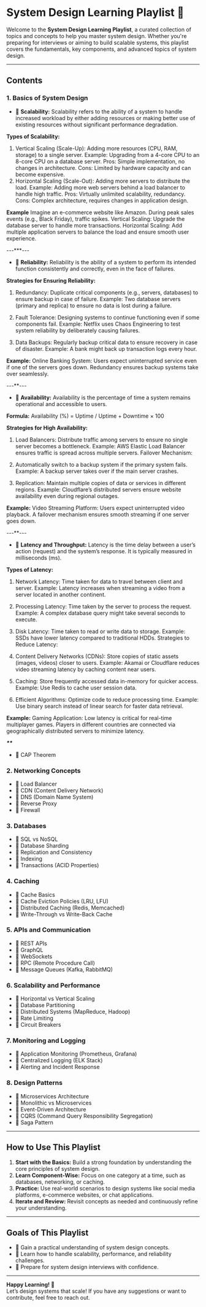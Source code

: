 # **System Design Learning Playlist 🎯**  

Welcome to the **System Design Learning Playlist**, a curated collection of topics and concepts to help you master system design. Whether you're preparing for interviews or aiming to build scalable systems, this playlist covers the fundamentals, key components, and advanced topics of system design.

---

## **Contents**  
### **1. Basics of System Design**

- 📌 **Scalability:** Scalability refers to the ability of a system to handle increased workload by either adding resources or making better use of existing resources without significant performance degradation.

**Types of Scalability:**
1. Vertical Scaling (Scale-Up): Adding more resources (CPU, RAM, storage) to a single server.
Example: Upgrading from a 4-core CPU to an 8-core CPU on a database server.
Pros: Simple implementation, no changes in architecture.
Cons: Limited by hardware capacity and can become expensive.
2. Horizontal Scaling (Scale-Out): Adding more servers to distribute the load.
Example: Adding more web servers behind a load balancer to handle high traffic.
Pros: Virtually unlimited scalability, redundancy.
Cons: Complex architecture, requires changes in application design.

**Example**
Imagine an e-commerce website like Amazon. During peak sales events (e.g., Black Friday), traffic spikes.
Vertical Scaling: Upgrade the database server to handle more transactions.
Horizontal Scaling: Add multiple application servers to balance the load and ensure smooth user experience.

---***---

- 📌 **Reliability:** Reliability is the ability of a system to perform its intended function consistently and correctly, even in the face of failures.

**Strategies for Ensuring Reliability:**
1. Redundancy: Duplicate critical components (e.g., servers, databases) to ensure backup in case of failure.
Example: Two database servers (primary and replica) to ensure no data is lost during a failure.

2. Fault Tolerance: Designing systems to continue functioning even if some components fail.
Example: Netflix uses Chaos Engineering to test system reliability by deliberately causing failures.

3. Data Backups: Regularly backup critical data to ensure recovery in case of disaster.
Example: A bank might back up transaction logs every hour.

**Example:**
Online Banking System: Users expect uninterrupted service even if one of the servers goes down. Redundancy ensures backup systems take over seamlessly.

---**---

- 📌 **Availability:** Availability is the percentage of time a system remains operational and accessible to users.

**Formula:**
Availability (%) = Uptime / Uptime + Downtime × 100 

**Strategies for High Availability:**
1. Load Balancers: Distribute traffic among servers to ensure no single server becomes a bottleneck.
Example: AWS Elastic Load Balancer ensures traffic is spread across multiple servers.
Failover Mechanism:

2. Automatically switch to a backup system if the primary system fails.
Example: A backup server takes over if the main server crashes.

3. Replication: Maintain multiple copies of data or services in different regions.
Example: Cloudflare’s distributed servers ensure website availability even during regional outages.

**Example:**
Video Streaming Platform: Users expect uninterrupted video playback. A failover mechanism ensures smooth streaming if one server goes down.

---**---

- 📌 **Latency and Throughput:** Latency is the time delay between a user’s action (request) and the system’s response. It is typically measured in milliseconds (ms).

**Types of Latency:**
1. Network Latency: Time taken for data to travel between client and server.
Example: Latency increases when streaming a video from a server located in another continent.

2. Processing Latency: Time taken by the server to process the request.
Example: A complex database query might take several seconds to execute.

3. Disk Latency: Time taken to read or write data to storage.
Example: SSDs have lower latency compared to traditional HDDs.
Strategies to Reduce Latency:

4. Content Delivery Networks (CDNs): Store copies of static assets (images, videos) closer to users.
Example: Akamai or Cloudflare reduces video streaming latency by caching content near users.

5. Caching: Store frequently accessed data in-memory for quicker access.
Example: Use Redis to cache user session data.

6. Efficient Algorithms: Optimize code to reduce processing time.
Example: Use binary search instead of linear search for faster data retrieval.

**Example:**
Gaming Application: Low latency is critical for real-time multiplayer games. Players in different countries are connected via geographically distributed servers to minimize latency.

___**___

- 📌 CAP Theorem  

### **2. Networking Concepts**
- 📌 Load Balancer  
- 📌 CDN (Content Delivery Network)  
- 📌 DNS (Domain Name System)  
- 📌 Reverse Proxy  
- 📌 Firewall  

### **3. Databases**
- 📌 SQL vs NoSQL  
- 📌 Database Sharding  
- 📌 Replication and Consistency  
- 📌 Indexing  
- 📌 Transactions (ACID Properties)  

### **4. Caching**
- 📌 Cache Basics  
- 📌 Cache Eviction Policies (LRU, LFU)  
- 📌 Distributed Caching (Redis, Memcached)  
- 📌 Write-Through vs Write-Back Cache  

### **5. APIs and Communication**
- 📌 REST APIs  
- 📌 GraphQL  
- 📌 WebSockets  
- 📌 RPC (Remote Procedure Call)  
- 📌 Message Queues (Kafka, RabbitMQ)  

### **6. Scalability and Performance**
- 📌 Horizontal vs Vertical Scaling  
- 📌 Database Partitioning  
- 📌 Distributed Systems (MapReduce, Hadoop)  
- 📌 Rate Limiting  
- 📌 Circuit Breakers  

### **7. Monitoring and Logging**
- 📌 Application Monitoring (Prometheus, Grafana)  
- 📌 Centralized Logging (ELK Stack)  
- 📌 Alerting and Incident Response  

### **8. Design Patterns**
- 📌 Microservices Architecture  
- 📌 Monolithic vs Microservices  
- 📌 Event-Driven Architecture  
- 📌 CQRS (Command Query Responsibility Segregation)  
- 📌 Saga Pattern  

---

## **How to Use This Playlist**  
1. **Start with the Basics:** Build a strong foundation by understanding the core principles of system design.  
2. **Learn Component-Wise:** Focus on one category at a time, such as databases, networking, or caching.  
3. **Practice:** Use real-world scenarios to design systems like social media platforms, e-commerce websites, or chat applications.  
4. **Iterate and Review:** Revisit concepts as needed and continuously refine your understanding.  

---

## **Goals of This Playlist**  
- 🌟 Gain a practical understanding of system design concepts.  
- 🌟 Learn how to handle scalability, performance, and reliability challenges.  
- 🌟 Prepare for system design interviews with confidence.  

---

**Happy Learning! 🚀**  
Let’s design systems that scale! If you have any suggestions or want to contribute, feel free to reach out.  
